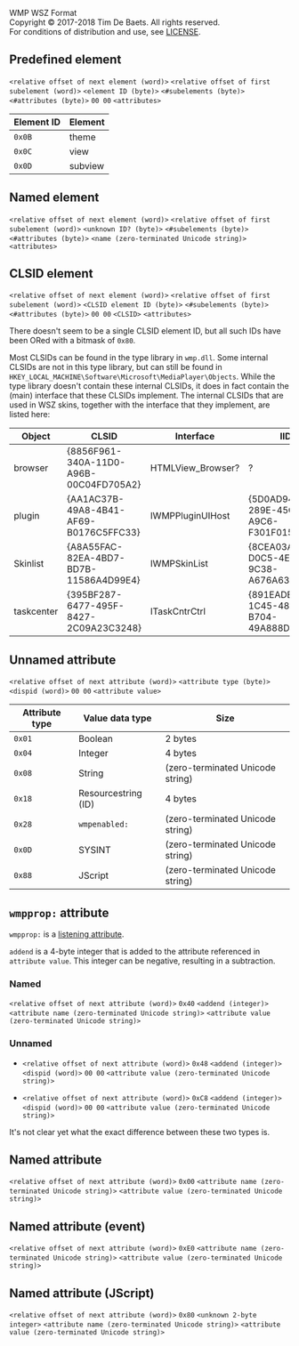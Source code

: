 WMP WSZ Format  
Copyright © 2017-2018 Tim De Baets. All rights reserved.  
For conditions of distribution and use, see [LICENSE](LICENSE).  

Predefined element
------------------

`<relative offset of next element (word)>` `<relative offset of first subelement (word)>` `<element ID (byte)>` `<#subelements (byte)>` `<#attributes (byte)>` `00 00` `<attributes>`

| Element ID  | Element |
| ----------- | ------- |
| `0x0B`      | theme   |
| `0x0C`      | view    |
| `0x0D`      | subview |

Named element
-------------

`<relative offset of next element (word)>` `<relative offset of first subelement (word)>` `<unknown ID? (byte)>` `<#subelements (byte)>` `<#attributes (byte)>` `<name (zero-terminated Unicode string)>` `<attributes>`

CLSID element
-------------

`<relative offset of next element (word)>` `<relative offset of first subelement (word)>` `<CLSID element ID (byte)>` `<#subelements (byte)>` `<#attributes (byte)>` `00 00` `<CLSID>` `<attributes>`

There doesn't seem to be a single CLSID element ID, but all such IDs have been ORed with a bitmask of `0x80`.

Most CLSIDs can be found in the type library in `wmp.dll`. Some internal CLSIDs are not in this type library, but can still be found in `HKEY_LOCAL_MACHINE\Software\Microsoft\MediaPlayer\Objects`. While the type library doesn't contain these internal CLSIDs, it does in fact contain the (main) interface that these CLSIDs implement. The internal CLSIDs that are used in WSZ skins, together with the interface that they implement, are listed here:

| Object     | CLSID                                  | Interface         | IID                                    |
| ---------- | -------------------------------------- | ----------------- | -------------------------------------- |
| browser    | {8856F961-340A-11D0-A96B-00C04FD705A2} | HTMLView_Browser? | ?                                      |
| plugin     | {AA1AC37B-49A8-4B41-AF69-B0176C5FFC33} | IWMPPluginUIHost  | {5D0AD945-289E-45C5-A9C6-F301F0152108} |
| Skinlist   | {A8A55FAC-82EA-4BD7-BD7B-11586A4D99E4} | IWMPSkinList      | {8CEA03A2-D0C5-4E97-9C38-A676A639A51D} |
| taskcenter | {395BF287-6477-495F-8427-2C09A23C3248} | ITaskCntrCtrl     | {891EADB1-1C45-48B0-B704-49A888DA98C4} |

Unnamed attribute
-----------------

`<relative offset of next attribute (word)>` `<attribute type (byte)>` `<dispid (word)>` `00 00` `<attribute value>`

| Attribute type  | Value data type     | Size
| --------------- | ------------------- | ----
| `0x01`          | Boolean             | 2 bytes
| `0x04`          | Integer             | 4 bytes
| `0x08`          | String              | (zero-terminated Unicode string)
| `0x18`          | Resourcestring (ID) | 4 bytes
| `0x28`          | `wmpenabled:`       | (zero-terminated Unicode string)
| `0x0D`          | SYSINT              | (zero-terminated Unicode string)
| `0x88`          | JScript             | (zero-terminated Unicode string)

`wmpprop:` attribute
--------------------

`wmpprop:` is a [listening attribute](https://msdn.microsoft.com/en-us/library/windows/desktop/dd563797(v=vs.85).aspx).

`addend` is a 4-byte integer that is added to the attribute referenced in `attribute value`. This integer can be negative, resulting in a subtraction.

### Named

`<relative offset of next attribute (word)>` `0x40` `<addend (integer)>` `<attribute name (zero-terminated Unicode string)>` `<attribute value (zero-terminated Unicode string)>`

### Unnamed

* `<relative offset of next attribute (word)>` `0x48` `<addend (integer)>` `<dispid (word)>` `00 00` `<attribute value (zero-terminated Unicode string)>`

* `<relative offset of next attribute (word)>` `0xC8` `<addend (integer)>` `<dispid (word)>` `00 00` `<attribute value (zero-terminated Unicode string)>`

It's not clear yet what the exact difference between these two types is.

Named attribute
---------------

`<relative offset of next attribute (word)>` `0x00` `<attribute name (zero-terminated Unicode string)>` `<attribute value (zero-terminated Unicode string)>`

Named attribute (event)
-----------------------

`<relative offset of next attribute (word)>` `0xE0` `<attribute name (zero-terminated Unicode string)>` `<attribute value (zero-terminated Unicode string)>`

Named attribute (JScript)
-------------------------------------------

`<relative offset of next attribute (word)>` `0x80` `<unknown 2-byte integer>` `<attribute name (zero-terminated Unicode string)>` `<attribute value (zero-terminated Unicode string)>`
